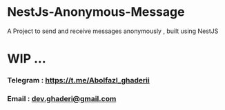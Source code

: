 # NestJs-Anonymous-Message
A Project to send and receive messages anonymously , built using NestJS 

# WIP ...
 ### Telegram :  https://t.me/Abolfazl_ghaderii
### Email :  dev.ghaderi@gmail.com 
